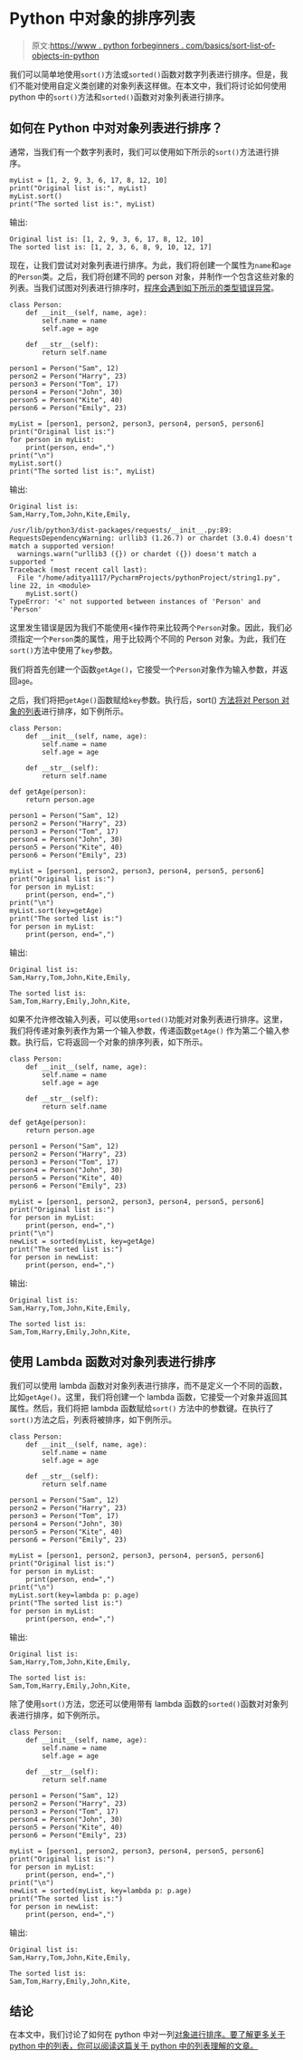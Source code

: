 # Python 中对象的排序列表

> 原文:[https://www . python forbeginners . com/basics/sort-list-of-objects-in-python](https://www.pythonforbeginners.com/basics/sort-list-of-objects-in-python)

我们可以简单地使用`sort()`方法或`sorted()`函数对数字列表进行排序。但是，我们不能对使用自定义类创建的对象列表这样做。在本文中，我们将讨论如何使用 python 中的`sort()`方法和`sorted()`函数对对象列表进行排序。

## 如何在 Python 中对对象列表进行排序？

通常，当我们有一个数字列表时，我们可以使用如下所示的`sort()`方法进行排序。

```
myList = [1, 2, 9, 3, 6, 17, 8, 12, 10]
print("Original list is:", myList)
myList.sort()
print("The sorted list is:", myList)
```

输出:

```
Original list is: [1, 2, 9, 3, 6, 17, 8, 12, 10]
The sorted list is: [1, 2, 3, 6, 8, 9, 10, 12, 17]
```

现在，让我们尝试对对象列表进行排序。为此，我们将创建一个属性为`name`和`age`的`Person`类。之后，我们将创建不同的 person 对象，并制作一个包含这些对象的列表。当我们试图对列表进行排序时，[程序会遇到如下所示的类型错误异常](https://www.pythonforbeginners.com/error-handling/exception-handling-in-python-increasing-robustness-of-your-python-program)。

```
class Person:
    def __init__(self, name, age):
        self.name = name
        self.age = age

    def __str__(self):
        return self.name

person1 = Person("Sam", 12)
person2 = Person("Harry", 23)
person3 = Person("Tom", 17)
person4 = Person("John", 30)
person5 = Person("Kite", 40)
person6 = Person("Emily", 23)

myList = [person1, person2, person3, person4, person5, person6]
print("Original list is:")
for person in myList:
    print(person, end=",")
print("\n")
myList.sort()
print("The sorted list is:", myList)
```

输出:

```
Original list is:
Sam,Harry,Tom,John,Kite,Emily,

/usr/lib/python3/dist-packages/requests/__init__.py:89: RequestsDependencyWarning: urllib3 (1.26.7) or chardet (3.0.4) doesn't match a supported version!
  warnings.warn("urllib3 ({}) or chardet ({}) doesn't match a supported "
Traceback (most recent call last):
  File "/home/aditya1117/PycharmProjects/pythonProject/string1.py", line 22, in <module>
    myList.sort()
TypeError: '<' not supported between instances of 'Person' and 'Person' 
```

这里发生错误是因为我们不能使用<操作符来比较两个`Person`对象。因此，我们必须指定一个`Person`类的属性，用于比较两个不同的 Person 对象。为此，我们在`sort()`方法中使用了`key`参数。

我们将首先创建一个函数`getAge()`，它接受一个`Person`对象作为输入参数，并返回`age`。

之后，我们将把`getAge()`函数赋给`key`参数。执行后，sort() [方法将对 Person 对象的列表](https://www.pythonforbeginners.com/basics/lists-methods)进行排序，如下例所示。

```
class Person:
    def __init__(self, name, age):
        self.name = name
        self.age = age

    def __str__(self):
        return self.name

def getAge(person):
    return person.age

person1 = Person("Sam", 12)
person2 = Person("Harry", 23)
person3 = Person("Tom", 17)
person4 = Person("John", 30)
person5 = Person("Kite", 40)
person6 = Person("Emily", 23)

myList = [person1, person2, person3, person4, person5, person6]
print("Original list is:")
for person in myList:
    print(person, end=",")
print("\n")
myList.sort(key=getAge)
print("The sorted list is:")
for person in myList:
    print(person, end=",")
```

输出:

```
Original list is:
Sam,Harry,Tom,John,Kite,Emily,

The sorted list is:
Sam,Tom,Harry,Emily,John,Kite,
```

如果不允许修改输入列表，可以使用`sorted()`功能对对象列表进行排序。这里，我们将传递对象列表作为第一个输入参数，传递函数`getAge()` 作为第二个输入参数。执行后，它将返回一个对象的排序列表，如下所示。

```
class Person:
    def __init__(self, name, age):
        self.name = name
        self.age = age

    def __str__(self):
        return self.name

def getAge(person):
    return person.age

person1 = Person("Sam", 12)
person2 = Person("Harry", 23)
person3 = Person("Tom", 17)
person4 = Person("John", 30)
person5 = Person("Kite", 40)
person6 = Person("Emily", 23)

myList = [person1, person2, person3, person4, person5, person6]
print("Original list is:")
for person in myList:
    print(person, end=",")
print("\n")
newList = sorted(myList, key=getAge)
print("The sorted list is:")
for person in newList:
    print(person, end=",")
```

输出:

```
Original list is:
Sam,Harry,Tom,John,Kite,Emily,

The sorted list is:
Sam,Tom,Harry,Emily,John,Kite,
```

## 使用 Lambda 函数对对象列表进行排序

我们可以使用 lambda 函数对对象列表进行排序，而不是定义一个不同的函数，比如`getAge()`。这里，我们将创建一个 lambda 函数，它接受一个对象并返回其属性。然后，我们将把 lambda 函数赋给`sort()` 方法中的参数键。在执行了`sort()`方法之后，列表将被排序，如下例所示。

```
class Person:
    def __init__(self, name, age):
        self.name = name
        self.age = age

    def __str__(self):
        return self.name

person1 = Person("Sam", 12)
person2 = Person("Harry", 23)
person3 = Person("Tom", 17)
person4 = Person("John", 30)
person5 = Person("Kite", 40)
person6 = Person("Emily", 23)

myList = [person1, person2, person3, person4, person5, person6]
print("Original list is:")
for person in myList:
    print(person, end=",")
print("\n")
myList.sort(key=lambda p: p.age)
print("The sorted list is:")
for person in myList:
    print(person, end=",") 
```

输出:

```
Original list is:
Sam,Harry,Tom,John,Kite,Emily,

The sorted list is:
Sam,Tom,Harry,Emily,John,Kite,
```

除了使用`sort()`方法，您还可以使用带有 lambda 函数的`sorted()`函数对对象列表进行排序，如下例所示。

```
class Person:
    def __init__(self, name, age):
        self.name = name
        self.age = age

    def __str__(self):
        return self.name

person1 = Person("Sam", 12)
person2 = Person("Harry", 23)
person3 = Person("Tom", 17)
person4 = Person("John", 30)
person5 = Person("Kite", 40)
person6 = Person("Emily", 23)

myList = [person1, person2, person3, person4, person5, person6]
print("Original list is:")
for person in myList:
    print(person, end=",")
print("\n")
newList = sorted(myList, key=lambda p: p.age)
print("The sorted list is:")
for person in newList:
    print(person, end=",")
```

输出:

```
Original list is:
Sam,Harry,Tom,John,Kite,Emily,

The sorted list is:
Sam,Tom,Harry,Emily,John,Kite,
```

## 结论

在本文中，我们讨论了如何在 python 中对一列[对象进行排序。要了解更多关于 python 中的列表，你可以阅读这篇关于 python 中的](https://www.pythonforbeginners.com/basics/callable-objects-in-python)[列表理解的文章。](https://www.pythonforbeginners.com/basics/list-comprehensions-in-python)